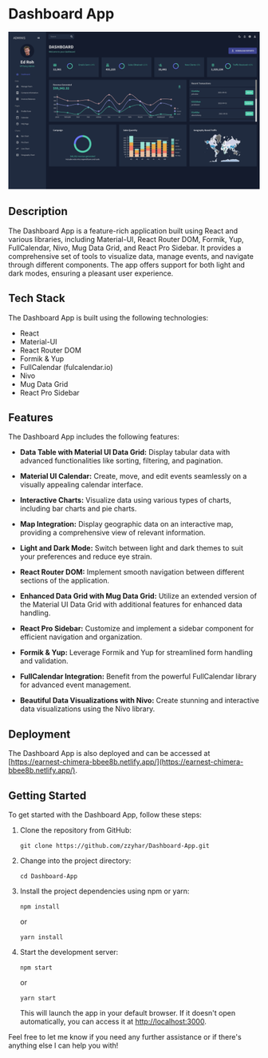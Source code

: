 # Dashboard App

![Dashboard App](./images/Screen%20Shot%202023-07-08%20at%203.33.42%20PM.png)

## Description

The Dashboard App is a feature-rich application built using React and various libraries, including Material-UI, React Router DOM, Formik, Yup, FullCalendar, Nivo, Mug Data Grid, and React Pro Sidebar. It provides a comprehensive set of tools to visualize data, manage events, and navigate through different components. The app offers support for both light and dark modes, ensuring a pleasant user experience.

## Tech Stack

The Dashboard App is built using the following technologies:

- React
- Material-UI
- React Router DOM
- Formik & Yup
- FullCalendar (fulcalendar.io)
- Nivo
- Mug Data Grid
- React Pro Sidebar

## Features

The Dashboard App includes the following features:

- **Data Table with Material UI Data Grid:** Display tabular data with advanced functionalities like sorting, filtering, and pagination.

- **Material UI Calendar:** Create, move, and edit events seamlessly on a visually appealing calendar interface.

- **Interactive Charts:** Visualize data using various types of charts, including bar charts and pie charts.

- **Map Integration:** Display geographic data on an interactive map, providing a comprehensive view of relevant information.

- **Light and Dark Mode:** Switch between light and dark themes to suit your preferences and reduce eye strain.

- **React Router DOM:** Implement smooth navigation between different sections of the application.

- **Enhanced Data Grid with Mug Data Grid:** Utilize an extended version of the Material UI Data Grid with additional features for enhanced data handling.

- **React Pro Sidebar:** Customize and implement a sidebar component for efficient navigation and organization.

- **Formik & Yup:** Leverage Formik and Yup for streamlined form handling and validation.

- **FullCalendar Integration:** Benefit from the powerful FullCalendar library for advanced event management.

- **Beautiful Data Visualizations with Nivo:** Create stunning and interactive data visualizations using the Nivo library.

## Deployment

The Dashboard App is also deployed and can be accessed at [https://earnest-chimera-bbee8b.netlify.app/](https://earnest-chimera-bbee8b.netlify.app/).

## Getting Started

To get started with the Dashboard App, follow these steps:

1. Clone the repository from GitHub:

   ```
   git clone https://github.com/zzyhar/Dashboard-App.git
   ```

2. Change into the project directory:

   ```
   cd Dashboard-App
   ```

3. Install the project dependencies using npm or yarn:

   ```
   npm install
   ```

   or

   ```
   yarn install
   ```

4. Start the development server:

   ```
   npm start
   ```

   or

   ```
   yarn start
   ```

   This will launch the app in your default browser. If it doesn't open automatically, you can access it at [http://localhost:3000](http://localhost:3000).

Feel free to let me know if you need any further assistance or if there's anything else I can help you with!
